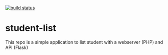 [![build status](http://ec2-3-90-203-142.compute-1.amazonaws.com/sami/student-list/badges/master/build.svg)](http://ec2-3-90-203-142.compute-1.amazonaws.com/sami/student-list/commits/master)

# student-list 
This repo is a simple application to list student with a webserver (PHP) and API (Flask)
